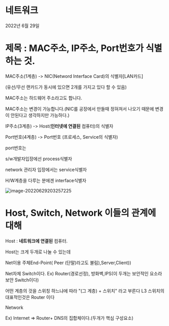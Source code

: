 # 네트워크 

2022년 6월 29일

# 제목 : MAC주소, IP주소, Port번호가 식별하는 것.

MAC주소(1계층) -> NIC(Netword Interface Card)의 식별자[LAN카드] 

(유선/무선 랜카드가 동시에 있으면 2개를 가지고 있다 할 수 있음) 

MAC주소는 하드웨어 주소라고도 합니다.

MAC주소는 변경이 가능합니다.(NIC를 공장에서 만들때 정혀져서 나오기 때문에 변경이 안된다고 생각하지만 가능하다.)

IP주소(3계층) -> Host(**인터넷에 연결된** 컴퓨터)의 식별자

Port번호(4계층) -> Port번호 (프로세스, Service의 식별자)

port번호는

 s/w개발자입장에선 process식별자 

network 관리자 입장에서는 service식별자 

H/W계층을 다루는 분에겐 interface식별자

![image-20220629203257225](C:\Users\Mo.jh\AppData\Roaming\Typora\typora-user-images\image-20220629203257225.png)



# Host, Switch, Network 이들의 관계에 대해



Host : **네트워크에 연결된** 컴퓨터.

Host는 크게 두개로 나눌 수 있는데

Net이용 주체End-Point( Peer (단말)라고도 불림),Server,Client)) 



Net자체 Switch이다. Ex) Router(경로선정),   방화벽,IPS(이 두개는 보안적인 요소라 보안 Switch이다)

어떤 계층의 것을 스위칭 하느냐에 따라  "(그 계층) + 스위치" 라고 부른다  L3 스위치의 대표적인것은 Router 이다  

Network  

Ex) Internet => Router+ DNS의 집합체이다.(두개가 핵심 구성요소)





